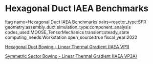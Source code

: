 # Hexagonal Duct IAEA Benchmarks

!tag name=Hexagonal Duct IAEA Benchmarks pairs=reactor_type:SFR
                       geometry:assembly_duct
                       simulation_type:component_analysis
                       codes_used:MOOSE_TensorMechanics
                       transient:steady_state
                       computing_needs:Workstation
                       open_source:true
                       fiscal_year:2022

[Hexagonal Duct Bowing - Linear Thermal Gradient (IAEA VP1)](/hex_duct_linear.md)

[Symmetric Sector Bowing - Linear Thermal Gradient (IAEA VP3A)](/iaea_vp3a_symmetric_sector.md)
